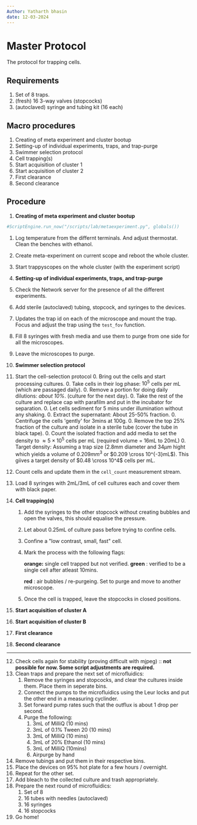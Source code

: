 ```yaml
---
Author: Yatharth bhasin
date: 12-03-2024
---
```


# Master Protocol

The protocol for trapping cells.

## Requirements

1. Set of 8 traps.
2. (fresh) 16 3-way valves (stopcocks)
3. (autoclaved) syringe and tubing kit (16 each)

## Macro procedures

1. Creating of meta experiment and cluster bootup
2. Setting-up of individual experiments, traps, and trap-purge
3. Swimmer selection protocol
4. Cell trapping(s)
5. Start acquisition of cluster 1
6. Start acquisition of cluster 2
7. First clearance
8. Second clearance



## Procedure

1. **Creating of meta experiment and cluster bootup**

  ```python
  #ScriptEngine.run_now("/scripts/lab/metaexperiment.py", globals())
  ```

  1. Log temperature from the differnt terminals. And adjust thermostat. Clean the benches with ethanol.

  2. Create meta-experiment on current scope and reboot the whole cluster.

  3. Start trappyscopes on the whole cluster (with the experiment script)

2. **Setting-up of individual experiments, traps, and trap-purge**
  1. Check the Network server for the presence of all the different experiments.
  2. Add sterile (autoclaved) tubing, stopcock, and syringes to the devices.
  3. Updates the trap id on each of the microscope and mount the trap. Focus and adjust the trap using the `test_fov` function.
  4. Fill 8 syringes with fresh media and use them to purge from one side for all the microscopes.
  5. Leave the microscopes to purge.

3. **Swimmer selection protocol**

  1. Start the cell-selection protocol
  	0. Bring out the cells and start processing cultures.
  	0. Take cells in their log phase: $10^5$ cells per mL (which are passaged daily).
  	0. Remove a portion for doing daily dilutions: *about 10%*. (culture for the next day).
  	0. Take the rest of the culture and replace cap with parafilm and put in the incubator for separation.
  	0. Let cells sediment for 5 mins under illumination without any shaking.
  	0. Extract the supernatant: About 25-50% fraction.
  	0. Centrifuge the cells 'gently' for 3mins at 100g.
  	0. Remove the top 25% fraction of the culture and isolate in a sterile tube (cover the tube in black tape).
  	0. Count the isolated fraction and add media to set the density to $\approx 5 \times 10^5$ cells per mL (required volume = 16mL to 20mL)
  	0. Target density: Assuming a trap size (2.8mm diameter and $34\mu m$ hight which yields a volume of $0.209mm^3$ or $0.209 \cross 10^{-3}mL$). This giives a target density of $0.48 \cross 10^4$ cells per mL.
  2. Count cells and update them in the `cell_count` measurement stream.
  3. Load 8 syringes with 2mL/3mL  of cell cultures each and cover them with black paper.

4. **Cell trapping(s)**

	1. Add the syringes to the other stopcock without creating bubbles and open the valves, this should equalise the pressure.

	2. Let about 0.25mL of culture pass before trying to confine cells.

	  3. Confine a "low contrast, small, fast" cell.

	4. Mark the process with the following flags:

		**orange:** single cell trapped but not verified. 
		**green** : verified to be a single cell after atleast 10mins.

		**red** : air bubbles / re-purgeing. Set to purge and move to another microscope.

	

	5. Once the cell is trapped, leave the stopcocks in closed positions.

5. **Start acquisition of cluster A**

6. **Start acquisition of cluster B**

7. **First clearance**

8. **Second clearance**

---

12. Check cells again for stability (proving difficult with mjpeg) :: **not possible for now. Some script adjustments are required.**
13. Clean traps and prepare the next set of microfluidics:
	1. Remove the syringes and stopcocks, and clear the cultures inside them. Place them in seperate bins.
	2. Connect the pumps to the microfluidics using the Leur locks and put the other end in a measuring cyclinder.
	3. Set forward pump rates such that the outflux is about 1 drop per second.
	4. Purge the following:
		1. 3mL of MilliQ (10 mins)
		2. 3mL of 0.1% Tween 20  (10 mins)
		3. 3mL of MilliQ  (10 mins)
		4. 3mL of 20% Ethanol  (10 mins)
		5. 3mL of MilliQ (10mins)
		6. Airpurge by hand
14. Remove tubings and put them in their respective bins.
15. Place the devices on 95% hot plate for a few hours / overnight.
16. Repeat for the other set.
17. Add bleach to the collected culture and trash appropriately.
18. Prepare the next round of microfluidics:
	1. Set of 8
	2. 16 tubes with needles (autoclaved)
	3. 16 syringes
	4. 16 stopcocks
19. Go home!